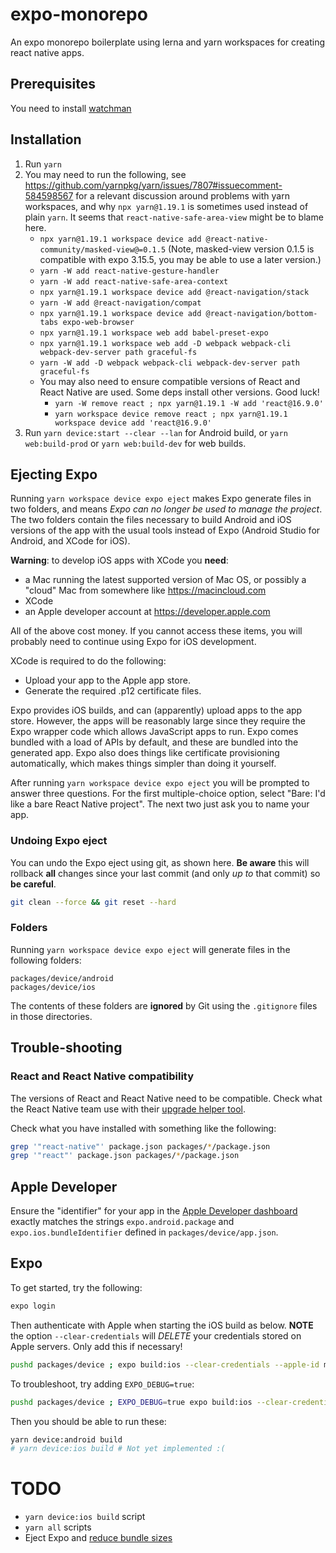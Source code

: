 # expo-monorepo

An expo monorepo boilerplate using lerna and yarn workspaces for creating react native apps.

## Prerequisites

You need to install [watchman](https://facebook.github.io/watchman/)

## Installation

1. Run `yarn`
1. You may need to run the following, see <https://github.com/yarnpkg/yarn/issues/7807#issuecomment-584598567> for a relevant discussion around problems with yarn workspaces, and why `npx yarn@1.19.1` is sometimes used instead of plain `yarn`. It seems that `react-native-safe-area-view` might be to blame here.
    - `npx yarn@1.19.1 workspace device add @react-native-community/masked-view@=0.1.5` (Note, masked-view version 0.1.5 is compatible with expo 3.15.5, you may be able to use a later version.)
    - `yarn -W add react-native-gesture-handler`
    - `yarn -W add react-native-safe-area-context`
    - `npx yarn@1.19.1 workspace device add @react-navigation/stack`
    - `yarn -W add @react-navigation/compat`
    - `npx yarn@1.19.1 workspace device add @react-navigation/bottom-tabs expo-web-browser`
    - `npx yarn@1.19.1 workspace web add babel-preset-expo`
    - `npx yarn@1.19.1 workspace web add -D webpack webpack-cli webpack-dev-server path graceful-fs`
    - `yarn -W add -D webpack webpack-cli webpack-dev-server path graceful-fs`
    - You may also need to ensure compatible versions of React and React Native are used. Some deps install other versions. Good luck!
        - `yarn -W remove react ; npx yarn@1.19.1 -W add 'react@16.9.0'`
        - `yarn workspace device remove react ; npx yarn@1.19.1 workspace device add 'react@16.9.0'`
1. Run `yarn device:start --clear --lan` for Android build, or `yarn web:build-prod` or `yarn web:build-dev` for web builds.


## Ejecting Expo

Running `yarn workspace device expo eject` makes Expo generate files in two folders, and means _Expo can no longer be used to manage the project_. The two folders contain the files necessary to build Android and iOS versions of the app with the usual tools instead of Expo (Android Studio for Android, and XCode for iOS).

**Warning**: to develop iOS apps with XCode you **need**:

- a Mac running the latest supported version of Mac OS, or possibly a "cloud" Mac from somewhere like <https://macincloud.com>
- XCode
- an Apple developer account at <https://developer.apple.com>

All of the above cost money. If you cannot access these items, you will probably need to continue using Expo for iOS development.

XCode is required to do the following:

- Upload your app to the Apple app store.
- Generate the required .p12 certificate files.

Expo provides iOS builds, and can (apparently) upload apps to the app store. However, the apps will be reasonably large since they require the Expo wrapper code which allows JavaScript apps to run. Expo comes bundled with a load of APIs by default, and these are bundled into the generated app. Expo also does things like certificate provisioning automatically, which makes things simpler than doing it yourself.

After running `yarn workspace device expo eject` you will be prompted to answer three questions. For the first multiple-choice option, select "Bare: I'd like a bare React Native project". The next two just ask you to name your app.


### Undoing Expo eject

You can undo the Expo eject using git, as shown here. **Be aware** this will rollback **all** changes since your last commit (and only _up to_ that commit) so **be careful**.

```sh
git clean --force && git reset --hard
```

### Folders

Running `yarn workspace device expo eject` will generate files in the following folders:

```
packages/device/android
packages/device/ios
```

The contents of these folders are **ignored** by Git using the `.gitignore` files in those directories.


## Trouble-shooting

### React and React Native compatibility

The versions of React and React Native need to be compatible. Check what the React Native team use with their [upgrade helper tool](https://react-native-community.github.io/upgrade-helper/?from=0.61.0&to=0.62.0-rc.0).

Check what you have installed with something like the following:

```sh
grep '"react-native"' package.json packages/*/package.json
grep '"react"' package.json packages/*/package.json
```

## Apple Developer

Ensure the "identifier" for your app in the [Apple Developer dashboard](https://developer.apple.com/account) exactly matches the strings `expo.android.package` and `expo.ios.bundleIdentifier` defined in `packages/device/app.json`.


## Expo

To get started, try the following:

```sh
expo login
```

Then authenticate with Apple when starting the iOS build as below. **NOTE** the option `--clear-credentials` will *DELETE* your credentials stored on Apple servers. Only add this if necessary!

```sh
pushd packages/device ; expo build:ios --clear-credentials --apple-id my@appleId.com ; popd
```

To troubleshoot, try adding `EXPO_DEBUG=true`:

```sh
pushd packages/device ; EXPO_DEBUG=true expo build:ios --clear-credentials --apple-id my@appleId.com ; popd
```


Then you should be able to run these:

```sh
yarn device:android build
# yarn device:ios build # Not yet implemented :(
```

# TODO

- `yarn device:ios build` script
- `yarn all` scripts
- Eject Expo and [reduce bundle sizes](https://medium.com/@aswinmohanme/how-i-reduced-the-size-of-my-react-native-app-by-86-27be72bba640)
